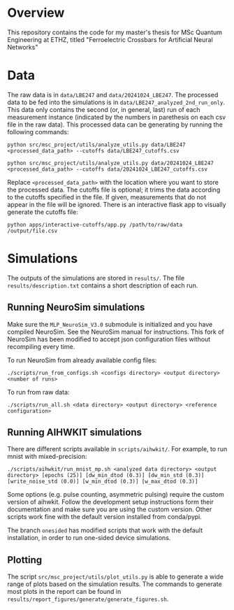 # Overview
This repository contains the code for my master's thesis for MSc Quantum Engineering at ETHZ, titled "Ferroelectric Crossbars for Artificial Neural Networks"

# Data
The raw data is in ```data/LBE247``` and ```data/20241024_LBE247```.
The processed data to be fed into the simulations is in ```data/LBE247_analyzed_2nd_run_only```. This data only contains the second (or, in general, last) run of each measurement instance (indicated by the numbers in parethesis on each csv file in the raw data). This processed data can be generating by running the following commands:
```
python src/msc_project/utils/analyze_utils.py data/LBE247 <processed_data_path> --cutoffs data/LBE247_cutoffs.csv

python src/msc_project/utils/analyze_utils.py data/20241024_LBE247 <processed_data_path> --cutoffs data/20241024_LBE247_cutoffs.csv
```
Replace ```<processed_data_path>``` with the location where you want to store the processed data. The cutoffs file is optional; it trims the data according to the cutoffs specified in the file. If given, measurements that do not appear in the file will be ignored. There is an interactive flask app to visually generate the cutoffs file:
```
python apps/interactive-cutoffs/app.py /path/to/raw/data /output/file.csv
```

# Simulations
The outputs of the simulations are stored in ```results/```. The file ```results/description.txt``` contains a short description of each run.

## Running NeuroSim simulations
Make sure the ```MLP_NeuroSim_V3.0``` submodule is initialized and you have compiled NeuroSim. See the NeuroSim manual for instructions. This fork of NeuroSim has been modified to accept json configuration files without recompiling every time.

To run NeuroSim from already available config files:
```
./scripts/run_from_configs.sh <configs directory> <output directory> <number of runs>
```
To run from raw data:
```
./scripts/run_all.sh <data directory> <output directory> <reference configuration>
```

## Running AIHWKIT simulations
There are different scripts available in ```scripts/aihwkit/```. For example, to run mnist with mixed-precision:
```
./scripts/aihwkit/run_mnist_mp.sh <analyzed data directory> <output directory> [epochs (25)] [dw_min_dtod (0.3)] [dw_min_std (0.3)] [write_noise_std (0.0)] [w_min_dtod (0.3)] [w_max_dtod (0.3)]
```
Some options (e.g. pulse counting, asymmetric pulsing) require the custom version of aihwkit. Follow the development setup instructions form their documentation and make sure you are using the custom version. Other scripts work fine with the default version installed from conda/pypi.

The branch ```onesided``` has modified scripts that work with the default installation, in order to run one-sided device simulations.

## Plotting
The script ```src/msc_project/utils/plot_utils.py``` is able to generate a wide range of plots based on the simulation results. The commands to generate most plots in the report can be found in ```results/report_figures/generate/generate_figures.sh```.